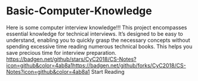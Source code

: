 # Basic-Computer-Knowledge
Here is some computer interview knowledge!!!
This project encompasses essential knowledge for technical interviews. It’s designed to be easy to understand, enabling you to quickly grasp the necessary concepts without spending excessive time reading numerous technical books. This helps you save precious time for interview preparation.
https://badgen.net/github/stars/CyC2018/CS-Notes?icon=github&color=4ab8a1https://badgen.net/github/forks/CyC2018/CS-Notes?icon=github&color=4ab8a1
Start Reading

